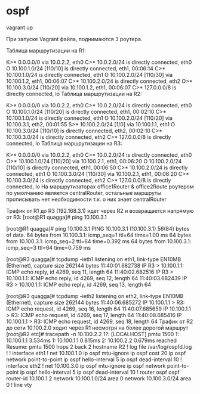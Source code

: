 # ospf

vagrant up

При запуске Vagrant файла, поднимаются 3 роутера.

Таблица маршрутизации на R1:

K>* 0.0.0.0/0 via 10.0.2.2, eth0
C>* 10.0.2.0/24 is directly connected, eth0
O   10.100.1.0/24 [110/10] is directly connected, eth1, 00:06:14
C>* 10.100.1.0/24 is directly connected, eth1
O   10.100.2.0/24 [110/30] via 10.100.1.2, eth1, 00:06:07
C>* 10.100.2.0/24 is directly connected, eth2
O>* 10.100.3.0/24 [110/20] via 10.100.1.2, eth1, 00:06:07
C>* 127.0.0.0/8 is directly connected, lo
Таблица маршрутизации на R2:

K>* 0.0.0.0/0 via 10.0.2.2, eth0
C>* 10.0.2.0/24 is directly connected, eth0
O   10.100.1.0/24 [110/20] is directly connected, eth1, 00:02:10
C>* 10.100.1.0/24 is directly connected, eth1
O   10.100.2.0/24 [110/20] via 10.100.3.1, eth2, 00:01:55
S>* 10.100.2.0/24 [1/0] via 10.100.1.1, eth1
O   10.100.3.0/24 [110/10] is directly connected, eth2, 00:02:10
C>* 10.100.3.0/24 is directly connected, eth2
C>* 127.0.0.0/8 is directly connected, lo
Таблица маршрутизации на R3:

K>* 0.0.0.0/0 via 10.0.2.2, eth0
C>* 10.0.2.0/24 is directly connected, eth0
O>* 10.100.1.0/24 [110/20] via 10.100.2.1, eth1, 00:06:20
O   10.100.2.0/24 [110/10] is directly connected, eth1, 00:06:50
C>* 10.100.2.0/24 is directly connected, eth1
O   10.100.3.0/24 [110/30] via 10.100.2.1, eth1, 00:06:20
C>* 10.100.3.0/24 is directly connected, eth2
C>* 127.0.0.0/8 is directly connected, lo
На маршрутизаторах office1Router & office2Route роутером по умолчанию является centralRouter, остальные маршруты прописывать нет необходимости т.к. о них знает centralRouter

Трафик от R1 до R3 (192.168.3.1) идет через R2 и возвращается напрямую от R3:
[root@R1 quagga]# ping 10.100.3.1

[root@R1 quagga]# ping 10.100.3.1
PING 10.100.3.1 (10.100.3.1) 56(84) bytes of data.
64 bytes from 10.100.3.1: icmp_seq=1 ttl=64 time=1.00 ms
64 bytes from 10.100.3.1: icmp_seq=2 ttl=64 time=0.392 ms
64 bytes from 10.100.3.1: icmp_seq=3 ttl=64 time=0.759 ms

[root@R3 quagga]# tcpdump -ieth1
listening on eth1, link-type EN10MB (Ethernet), capture size 262144 bytes
11:40:01.682738 IP R3 > 10.100.1.1: ICMP echo reply, id 4269, seq 11, length 64
11:40:02.682516 IP R3 > 10.100.1.1: ICMP echo reply, id 4269, seq 12, length 64
11:40:03.682439 IP R3 > 10.100.1.1: ICMP echo reply, id 4269, seq 13, length 64

[root@R3 quagga]# tcpdump -ieth2
listening on eth2, link-type EN10MB (Ethernet), capture size 262144 bytes
11:40:06.685272 IP 10.100.1.1 > R3: ICMP echo request, id 4269, seq 16, length 64
11:40:07.685659 IP 10.100.1.1 > R3: ICMP echo request, id 4269, seq 17, length 64
11:40:08.685416 IP 10.100.1.1 > R3: ICMP echo request, id 4269, seq 18, length 64
Трафик от R2 до сети 10.100.2.0 ходит через R1 несмотря на более дорогой маршрут
[root@R2 etc]# tracepath -n 10.100.2.2
 1?: [LOCALHOST]                                         pmtu 1500
 1:  10.100.1.1                                            3.534ms
 1:  10.100.1.1                                            0.815ms
 2:  10.100.2.2                                            0.679ms reached
     Resume: pmtu 1500 hops 2 back 2
hostname R2
!
log file /var/log/ospfd.log
!
!
interface eth1
 ! net 10.100.1.0
 ip ospf mtu-ignore
 ip ospf cost 20
 ip ospf network point-to-point
 ip ospf hello-interval 5
 ip ospf dead-interval 10
!
interface eth2
 ! net 10.100.3.0
 ip ospf mtu-ignore
 ip ospf network point-to-point
 ip ospf hello-interval 5
 ip ospf dead-interval 10
!
router ospf
 ospf router-id 10.100.1.2
 network 10.100.1.0/24 area 0
 network 10.100.3.0/24 area 0
!
line vty


